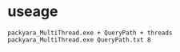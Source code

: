 # useage
```
packyara_MultiThread.exe + QueryPath + threads
packyara_MultiThread.exe QueryPath.txt 8
```
